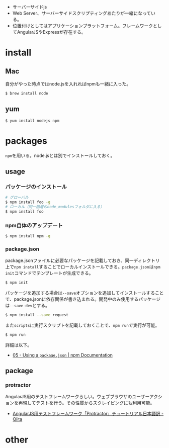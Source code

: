 * サーバーサイドjs
* Web Server、サーバーサイドスクリプティングあたりが一緒になっている。
* 位置付けとしてはアプリケーションプラットフォーム。フレームワークとしてAngularJSやExpressが存在する。

install
========

Mac
----

自分がやった時点ではnode.jsを入れればnpmも一緒に入った。

```bash
$ brew install node
```

yum
----

```bash
$ yum install nodejs npm
```

packages
========

`npm`を用いる。node.jsとは別でインストールしておく。

usage
----

### パッケージのインストール

```bash
# グローバル
$ npm install foo -g
# ローカル（同一階層のnode_modulesフォルダに入る）
$ npm install foo
```

### npm自体のアップデート

```bash
$ npm install npm -g
```

### package.json

package.jsonファイルに必要なパッケージを記載しておき、同一ディレクトリ上で`npm install`することでローカルインストールできる。`package.json`は`npm init`コマンドでテンプレートが生成できる。

```bash
$ npm init
```

パッケージを追加する場合は`--save`オプションを追加してインストールすることで、package.jsonに依存関係が書き込まれる。開発中のみ使用するパッケージは`--save-dev`とする。

```bash
$ npm install --save request
```

また`scripts`に実行スクリプトを記載しておくことで、`npm run`で実行が可能。

```bash
$ npm run
```

詳細は以下。

* [05 - Using a `package.json` | npm Documentation](https://docs.npmjs.com/getting-started/using-a-package.json)

package
----

### protractor

AngularJS用のテストフレームワークらしい。ウェブブラウザのユーザーアクションを再現してテストを行う。その性質からスクレイピングにも利用可能。

* [AngularJS用テストフレームワーク「Protractor」チュートリアル日本語訳 - Qiita](http://qiita.com/weed/items/30098f7be2f753580f63)

other
========